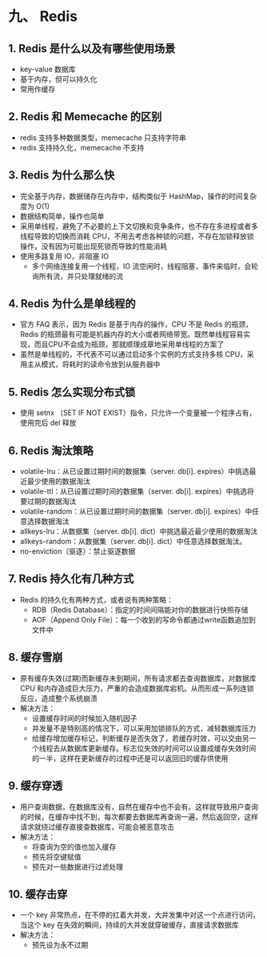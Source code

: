 # 九、 Redis

## 1. Redis 是什么以及有哪些使用场景

- key-value 数据库
- 基于内存，但可以持久化
- 常用作缓存

## 2. Redis 和 Memecache 的区别

- redis 支持多种数据类型，memecache 只支持字符串
- redis 支持持久化，memecache 不支持

## 3. Redis 为什么那么快

- 完全基于内存，数据储存在内存中，结构类似于 HashMap，操作的时间复杂度为 O(1)
- 数据结构简单，操作也简单
- 采用单线程，避免了不必要的上下文切换和竞争条件，也不存在多进程或者多线程导致的切换而消耗 CPU，不用去考虑各种锁的问题，不存在加锁释放锁操作，没有因为可能出现死锁而导致的性能消耗
- 使用多路复用 IO，非阻塞 IO
  - 多个网络连接复用一个线程，IO 流空闲时，线程阻塞，事件来临时，会轮询所有流，并只处理就绪的流

## 4. Redis 为什么是单线程的

- 官方 FAQ 表示，因为 Redis 是基于内存的操作，CPU 不是 Redis 的瓶颈，Redis 的瓶颈最有可能是机器内存的大小或者网络带宽。既然单线程容易实现，而且CPU不会成为瓶颈，那就顺理成章地采用单线程的方案了
- 虽然是单线程的，不代表不可以通过启动多个实例的方式支持多核 CPU，采用主从模式，将耗时的读命令放到从服务器中

## 5. Redis 怎么实现分布式锁

- 使用 setnx （SET IF NOT EXIST）指令，只允许一个变量被一个程序占有，使用完后 del 释放

## 6. Redis 淘汰策略

- volatile-lru：从已设置过期时间的数据集（server. db[i]. expires）中挑选最近最少使用的数据淘汰
- volatile-ttl：从已设置过期时间的数据集（server. db[i]. expires）中挑选将要过期的数据淘汰
- volatile-random：从已设置过期时间的数据集（server. db[i]. expires）中任意选择数据淘汰
- allkeys-lru：从数据集（server. db[i]. dict）中挑选最近最少使用的数据淘汰
- allkeys-random：从数据集（server. db[i]. dict）中任意选择数据淘汰。
- no-enviction（驱逐）：禁止驱逐数据

## 7. Redis 持久化有几种方式

- Redis 的持久化有两种方式，或者说有两种策略：
  - RDB（Redis Database）：指定的时间间隔能对你的数据进行快照存储
  - AOF（Append Only File）：每一个收到的写命令都通过write函数追加到文件中

## 8. 缓存雪崩

- 原有缓存失效(过期)而新缓存未到期间，所有请求都去查询数据库，对数据库 CPU 和内存造成巨大压力，严重的会造成数据库宕机。从而形成一系列连锁反应，造成整个系统崩溃
- 解决方法：
  - 设置缓存时间的时候加入随机因子
  - 并发量不是特别高的情况下，可以采用加锁排队的方式，减轻数据库压力
  - 给缓存增加缓存标记，判断缓存是否失效了，若缓存时效，可以交由另一个线程去从数据库更新缓存。标志位失效的时间可以设置成缓存失效时间的一半，这样在更新缓存的过程中还是可以返回旧的缓存供使用

## 9. 缓存穿透

- 用户查询数据，在数据库没有，自然在缓存中也不会有。这样就导致用户查询的时候，在缓存中找不到，每次都要去数据库再查询一遍，然后返回空，这样请求就绕过缓存直接查数据库，可能会被恶意攻击
- 解决方法：
  - 将查询为空的值也加入缓存
  - 预先将空键赋值
  - 预先对一些数据进行过滤处理

## 10. 缓存击穿

- 一个 key 非常热点，在不停的扛着大并发，大并发集中对这一个点进行访问，当这个 key 在失效的瞬间，持续的大并发就穿破缓存，直接请求数据库
- 解决方法：
  - 预先设为永不过期